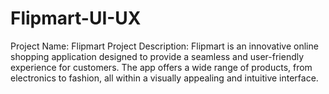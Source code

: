 # Flipmart-UI-UX
Project Name: Flipmart  Project Description: Flipmart is an innovative online shopping application designed to provide a seamless and user-friendly experience for customers. The app offers a wide range of products, from electronics to fashion, all within a visually appealing and intuitive interface.
